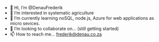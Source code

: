 - 👋 Hi, I’m @DenauFrederik
- 👀 I’m interested in systematic agriculture
- 🌱 I’m currently learning noSQL, node.js, Azure for web applications as micro sevices.
- 💞️ I’m looking to collaborate on... (still getting started)
- 📫 How to reach me... frederik@denau.co.za
